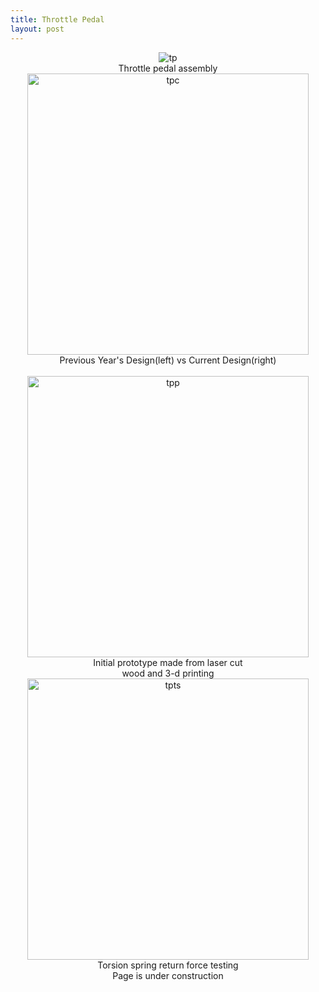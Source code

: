 ```yaml
---
title: Throttle Pedal
layout: post
---
```

<div class="row center" style="text-align: center;">
  
  <div class="column">
    <img src="https://www.donaldle.com/assets/images/ThrottlePedal1.jpeg" alt="tp" />
    <center>Throttle pedal assembly</center>
  </div>
  
  <div class="column">
    <img src="https://www.donaldle.com/assets/images/Throttlepedal2.jpeg" height="450" alt="tpc" /> <br>
    <center>Previous Year's Design(left) vs Current Design(right)</center>
   </div>
</div>

<br>  

<div class="row center" style="text-align: center;">
  
   <div class="column">
    <img src="https://www.donaldle.com/assets/images/Throttlepedal3.png" height="450" alt="tpp" />
    <center>Initial prototype made from laser cut</center>
    <center> wood and 3-d printing</center>
   </div>
  
   <div class="column"> 
    <img src="https://www.donaldle.com/assets/images/Torsionspringtesting.JPG" height="450" alt="tpts" />
    <center>Torsion spring return force testing</center>
   </div>
 </div>


<center>Page is under construction </center>


